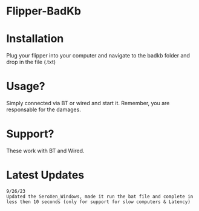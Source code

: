 # Flipper-BadKb

# Installation
Plug your flipper into your computer and navigate to the badkb folder and drop in the file (.txt)

# Usage?
Simply connected via BT or wired and start it. Remember, you are responsable for the damages.

# Support?
These work with BT and Wired.

# Latest Updates
```
9/26/23
Updated the SeroXen_Windows, made it run the bat file and complete in less then 10 seconds (only for support for slow computers & Latency)
```
